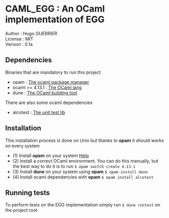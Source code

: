 # CAML_EGG : An OCaml implementation of EGG

Author : Hugo GUERRIER \
License : MIT \
Verison : 0.1a 

## Dependencies

Binaries that are mandatory to run this project

- opam : [The ocaml package manager](https://opam.ocaml.org/)
- ocaml >= 4.13.1 : [The OCaml lang](https://ocaml.org/index.fr.html)
- dune : [The OCaml building tool](https://github.com/ocaml/dune)

There are also some ocaml dependencies

- alcotest : [The unit test lib](https://github.com/mirage/alcotest)

## Installation

This installation process is done on Unix but thanks to **opam** it should works on every system

- (1) Install **opam** on your system [Help](https://opam.ocaml.org/doc/Install.html)
- (2) Install a correct OCaml environment. You can do this manually, but the best way to do it is to run `$ opam switch create 4.13.1`
- (3) Install **dune** on your system using **opam** `$ opam install dune`
- (4) Install ocaml dependencies with **opam** `$ opam install alcotest`

## Running tests

To perform tests on the EGG implementation simply run `$ dune runtest` on the project root